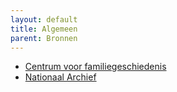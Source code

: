 ```yaml
---
layout: default
title: Algemeen
parent: Bronnen
---
```


* [Centrum voor familiegeschiedenis](https://www.cbg.nl)
* [Nationaal Archief](https://www.nationaalarchief.nl/)
